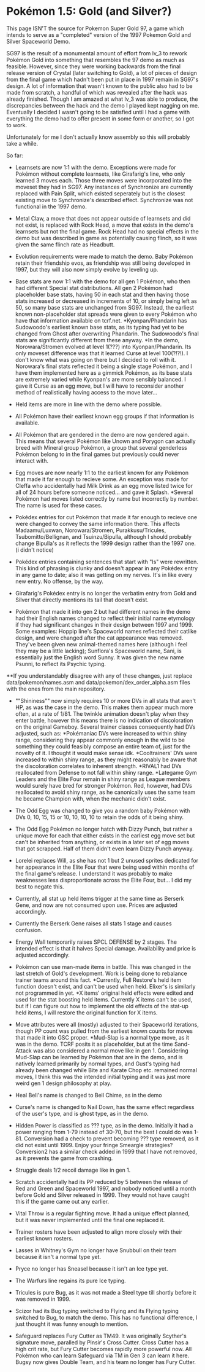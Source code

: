 # Pokémon 1.5: Gold (and Silver?)

This page ISN'T the source for Pokemon Super Gold 97, a game which intends to serve as a "completed" version of the 1997 Pokemon Gold and Silver Spaceworld Demo.

SG97 is the result of a monumental amount of effort from lv_3 to rework Pokémon Gold into something that resembles the 97 demo as much as feasible. 
However, since they were working backwards from the final release version of Crystal (later switching to Gold), a lot of pieces of design from the final game which hadn't been put in place in 1997 remain in SG97's design. A lot of information that wasn't known to the public also had to be made from scratch, a handful of which was revealed after the hack was already finished. Though I am amazed at what lv_3 was able to produce, the discrepancies between the hack and the demo I played kept nagging on me. Eventually I decided I wasn't going to be satisfied until I had a game with everything the demo had to offer present in some form or another, so I got to work.

Unfortunately for me I don't actually know assembly so this will probably take a while.

So far:
- Learnsets are now 1:1 with the demo. Exceptions were made for Pokémon without complete learnsets, like Girafarig's line, who only learned 3 moves each. Those three moves were incorporated into the moveset they had in SG97. Any instances of Synchronize are currently replaced with Pain Split, which existed seperately but is the closest existing move to Synchronize's described effect. Synchronize was not functional in the 1997 demo. 

- Metal Claw, a move that does not appear outside of learnsets and did not exist, is replaced with Rock Head, a move that exists in the demo's learnsets but not the final game. Rock Head had no special effects in the demo but was described in game as potentially causing flinch, so it was given the same flinch rate as Headbutt.

- Evolution requirements were made to match the demo. Baby Pokémon retain their friendship evos, as friendship was still being developed in 1997, but they will also now simply evolve by leveling up.

- Base stats are now 1:1 with the demo for all gen 1 Pokémon, who then had different Special stat distributions. All gen 2 Pokémon had placeholder base stats, having 50 in each stat and then having those stats increased or decreased in increments of 10, or simply being left as 50, so many base stats are unchanged from SG97. Instead, the earliest known non-placeholder stat spreads were given to every Pokémon who have that information available on tcrf.net.
*Kyonpan/Phandarin has Sudowoodo's earliest known base stats, as its typing had yet to be changed from Ghost after overwriting Phandarin. The Sudowoodo's final stats are significantly different from these anyway. 
*In the demo, Norowara/Stromen evolved at level 1(???) into Kyonpan/Phandarin. Its only moveset difference was that it learned Curse at level 100(?!?!). I don't know what was going on there but I decided to roll with it. Norowara's final stats reflected it being a single stage Pokémon, and I have them implemented here as a gimmick Pokémon, as its base stats are extremely varied while Kyonpan's are more sensibly balanced. I gave it Curse as an egg move, but I will have to reconsider another method of realistically having access to the move later...

- Held items are more in line with the demo where possible.
- All Pokémon have their earliest known egg groups if that information is available.
- All Pokémon that are gendered in the demo are now gendered again. This means that several Pokémon like Unown and Porygon can actually breed with Mineral group Pokémon, a group that several genderless Pokémon belong to in the final games but previously could never interact with.

- Egg moves are now nearly 1:1 to the earliest known for any Pokémon that made it far enough to recieve some. An exception was made for Cleffa who accidentally had Milk Drink as an egg move listed twice for all of 24 hours before someone noticed... and gave it Splash.
*Several Pokémon had moves listed correctly by name but incorrectly by number. The name is used for these cases.


- Pokédex entries for cut Pokémon that made it far enough to recieve one were changed to convey the same information there. This affects Madaamu/Luxwan, Norowara/Stromen, Purakkusu/Tricules, Tsubomitto/Bellignan, and Tsuinzu/Bipulla, although I should probably change Bipulla's as it reflects the 1999 design rather than the 1997 one. (i didn't notice)
- Pokédex entries containing sentences that start with "Is" were rewritten. This kind of phrasing is clunky and doesn't appear in any Pokédex entry in any game to date; also it was getting on my nerves. It's in like every new entry. No offense, by the way.
- Girafarig's Pokédex entry is no longer the verbatim entry from Gold and Silver that directly mentions its tail that doesn't exist.

- Pokémon that made it into gen 2 but had different names in the demo had their English names changed to reflect their initial name etymology if they had significant changes in their design between 1997 and 1999. Some examples:
Hoppip line's Spaceworld names reflected their catlike design, and were changed after the cat appearance was removed. They've been given new animal-themed names here (although i feel they may be a little lacking);
Sunflora's Spaceworld name, Sani, is essentially just the English word Sunny. It was given the new name Psunni, to reflect its Psychic typing.


**If you understandably disagree with any of these changes, just replace data/pokemon/names.asm  and data/pokemon/dex_order_alpha.asm files with the ones from the main repository.

- ""Shininess"" now simply requires 10 or more DVs in all stats that aren't HP, as was the case in the demo. This makes them appear much more often, at a rate of 1/81. The twinkle animation doesn't play when they enter battle, however this means there is no indication of discoloration on the original Gameboy. Several trainer classes consequently had DVs adjusted, such as:
*Pokémaniac DVs were increased to within shiny range, considering they appear commonly enough in the wild to be something they could feasibly compose an entire team of, just for the novelty of it. I thought it would make sense idk.
*Cooltrainers' DVs were increased to within shiny range, as they might reasonably be aware that the discoloration correlates to inherent strength.
*RIVAL1 had DVs reallocated from Defense to not fall within shiny range.
*Lategame Gym Leaders and the Elite Four remain in shiny range as League members would surely have bred for stronger Pokémon. Red, however, had DVs reallocated to avoid shiny range, as he canonically uses the same team he became Champion with, when the mechanic didn't exist.

- The Odd Egg was changed to give you a random baby Pokémon with DVs 0, 10, 15, 15 or 10, 10, 10, 10 to retain the odds of it being shiny.
- The Odd Egg Pokémon no longer hatch with Dizzy Punch, but rather a unique move for each that either exists in the earliest egg move set but can't be inherited from anything, or exists in a later set of egg moves that got scrapped. Half of them didn't even learn Dizzy Punch anyway.

- Lorelei replaces Will, as she has not 1 but 2 unused sprites dedicated for her appearance in the Elite Four that were being used within months of the final game's release. I understand it was probably to make weaknesses less disproportionate across the Elite Four, but... I did my best to negate this.

- Currently, all stat up held items trigger at the same time as Berserk Gene, and now are not consumed upon use. Prices are adjusted accordingly.
- Currently the Berserk Gene raises all stats 1 stage and causes confusion. 
- Energy Wall temporarily raises SPCL DEFENSE by 2 stages. The intended effect is that it halves Special damage. Availability and price is adjusted accordingly.

- Pokémon can use man-made items in battle. This was changed in the last stretch of Gold's development. 
Work is being done to rebalance trainer teams around this fact.
*Currently, Full Restore's held item function doesn't exist, and can't be used when held. Elixer's is similarly not programmed in yet.
*X items' original held effects were edited and used for the stat boosting held items. Currently X items can't be used, but if I can figure out how to implement the old effects of the stat-up held items, I will restore the original function for X items.

- Move attributes were all (mostly) adjusted to their Spaceworld iterations, though PP count was pulled from the earliest known counts for moves that made it into GSC proper.
*Mud-Slap is a normal type move, as it was in the demo. TCRF posits it as placeholder, but at the time Sand-Attack was also considered a normal move like in gen 1. Considering Mud-Slap can be learned by Pokémon that are in the demo, and is natively learned primarily by normal types, and Gust's typing had already been changed while Bite and Karate Chop etc. remained normal moves, I think this was the intended initial typing and it was just more weird gen 1 design philosophy at play.

- Heal Bell's name is changed to Bell Chime, as in the demo
- Curse's name is changed to Nail Down, has the same effect regardless of the user's type, and is ghost type, as in the demo.
- Hidden Power is classified as ??? type, as in the demo. Initially it had a power ranging from 1-79 instead of 30-70, but the best I could do was 1-81.
Conversion had a check to prevent becoming ??? type removed, as it did not exist until 1999. Enjoy your fringe Smeargle strategies?
Conversion2 has a similar check added in 1999 that I have not removed, as it prevents the game from crashing.
- Struggle deals 1/2 recoil damage like in gen 1.
- Scratch accidentally had its PP reduced by 5 between the release of Red and Green and Spaceworld 1997, and nobody noticed until a month before Gold and Silver released in 1999. They would not have caught this if the game came out any earlier.
- Vital Throw is a regular fighting move. It had a unique effect planned, but it was never implemented until the final one replaced it.

- Trainer rosters have been adjusted to align more closely with their earliest known rosters.
- Lasses in Whitney's Gym no longer have Snubbull on their team because it isn't a normal type yet.
- Pryce no longer has Sneasel because it isn't an Ice type yet.
- The Warfurs line regains its pure Ice typing.
- Tricules is pure Bug, as it was not made a Steel type till shortly before it was removed in 1999.
- Scizor had its Bug typing switched to Flying and its Flying typing switched to Bug, to match the demo. This has no functional difference, I just thought it was funny enough to mention.

- Safeguard replaces Fury Cutter as TM49. It was originally Scyther's signature move, paralled by Pinsir's Cross Cutter. Cross Cutter has a high crit rate, but Fury Cutter becomes rapidly more powerful now. All Pokémon who can learn Safeguard via TM in Gen 3 can learn it here. Bugsy now gives Double Team, and his team no longer has Fury Cutter.
